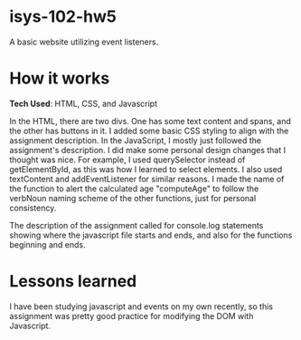 # isys-102-hw5
A basic website utilizing event listeners.

# How it works
**Tech Used**: HTML, CSS, and Javascript

In the HTML, there are two divs. One has some text content and spans, and the other has buttons in it. I added some basic CSS styling to align with the assignment description. In the JavaScript, I mostly just followed the assignment's description. I did make some personal design changes that I thought was nice. For example, I used querySelector instead of getElementById, as this was how I learned to select elements. I also used textContent and addEventListener for similar reasons. I made the name of the function to alert the calculated age "computeAge" to follow the verbNoun naming scheme of the other functions, just for personal consistency.

The description of the assignment called for console.log statements showing where the javascript file starts and ends, and also for the functions beginning and ends.

# Lessons learned
I have been studying javascript and events on my own recently, so this assignment was pretty good practice for modifying the DOM with Javascript.
